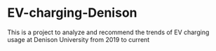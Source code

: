 # EV-charging-Denison
This is a project to analyze and recommend the trends of EV charging usage at Denison University from 2019 to current
